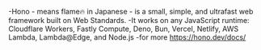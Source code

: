 -Hono - means flame🔥 in Japanese - is a small, simple, and ultrafast web framework built on Web Standards. 
-It works on any JavaScript runtime: Cloudflare Workers, Fastly Compute, Deno, Bun, Vercel, Netlify, AWS Lambda, Lambda@Edge, and Node.js
-for more https://hono.dev/docs/
